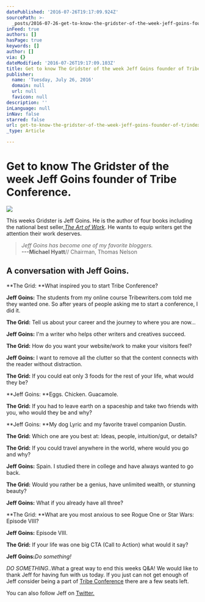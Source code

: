 ```yaml
---
datePublished: '2016-07-26T19:17:09.924Z'
sourcePath: >-
  _posts/2016-07-26-get-to-know-the-gridster-of-the-week-jeff-goins-founder-of-t.md
inFeed: true
authors: []
hasPage: true
keywords: []
author: []
via: {}
dateModified: '2016-07-26T19:17:09.103Z'
title: Get to know The Gridster of the week Jeff Goins founder of Tribe Conference.
publisher:
  name: 'Tuesday, July 26, 2016'
  domain: null
  url: null
  favicon: null
description: ''
inLanguage: null
inNav: false
starred: false
url: get-to-know-the-gridster-of-the-week-jeff-goins-founder-of-t/index.html
_type: Article

---
```

# Get to know The Gridster of the week Jeff Goins founder of Tribe Conference.
![](https://the-grid-user-content.s3-us-west-2.amazonaws.com/ad003142-072b-4118-acee-b5d52b23513a.png)

This weeks Gridster is Jeff Goins. He is the author of four books including the national best seller,_[The Art of Work][0]_. He wants to equip writers get the attention their work deserves.

> _Jeff Goins has become one of my favorite bloggers._  
> **---Michael Hyatt**// Chairman, Thomas Nelson

## A conversation with Jeff Goins.

**The Grid: **What inspired you to start Tribe Conference?

**Jeff Goins:** The students from my online course Tribewriters.com told me they wanted one. So after years of people asking me to start a conference, I did it.

**The Grid:** Tell us about your career and the journey to where you are now...

**Jeff Goins:** I'm a writer who helps other writers and creatives succeed.

**The Grid:** How do you want your website/work to make your visitors feel?

**Jeff Goins:** I want to remove all the clutter so that the content connects with the reader without distraction.

**The Grid:** If you could eat only 3 foods for the rest of your life, what would they be?

**Jeff Goins: **Eggs. Chicken. Guacamole.

**The Grid:** If you had to leave earth on a spaceship and take two friends with you, who would they be and why?

**Jeff Goins: **My dog Lyric and my favorite travel companion Dustin.

**The Grid:** Which one are you best at: Ideas, people, intuition/gut, or details?

**The Grid:** If you could travel anywhere in the world, where would you go and why?

**Jeff Goins:** Spain. I studied there in college and have always wanted to go back.

**The Grid:** Would you rather be a genius, have unlimited wealth, or stunning beauty?

**Jeff Goins:** What if you already have all three?

**The Grid: **What are you most anxious to see Rogue One or Star Wars: Episode VIII?

**Jeff Goins:** Episode VIII.

**The Grid:** If your life was one big CTA (Call to Action) what would it say?

**Jeff Goins:**_Do something!_

_DO SOMETHING_..What a great way to end this weeks Q&A! We would like to thank Jeff for having fun with us today. If you just can not get enough of Jeff consider being a part of [Tribe Conference][1] there are a few seats left.

You can also follow Jeff on [Twitter.][2]

[0]: http://artofworkbook.com/
[1]: http://tribeconference.live/
[2]: https://twitter.com/JeffGoins